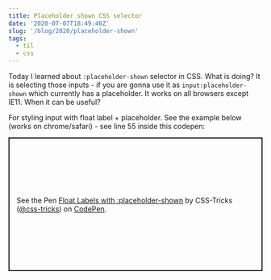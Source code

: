 ```yaml
---
title: Placeholder shown CSS selector
date: '2020-07-07T18:49:46Z'
slug: '/blog/2020/placeholder-shown'
tags:
  - til
  - css
---
```


Today I learned about `:placeholder-shown` selector in CSS.
What is doing? It is selecting those inputs - if you are gonna use it as `input:placeholder-shown`
which currently has a placeholder. It works on all browsers except IE11. When it can be useful?

For styling input with float label + placeholder. See the example below (works on chrome/safari) -
see line 55 inside this codepen:

<p class="codepen" data-height="265" data-theme-id="light" data-default-tab="css,result" data-user="css-tricks" data-slug-hash="XVBLRM" style="height: 265px; box-sizing: border-box; display: flex; align-items: center; justify-content: center; border: 2px solid; margin: 1em 0; padding: 1em;" data-pen-title="Float Labels with :placeholder-shown">
  <span>See the Pen <a href="https://codepen.io/team/css-tricks/pen/XVBLRM">
  Float Labels with :placeholder-shown</a> by CSS-Tricks (<a href="https://codepen.io/css-tricks">@css-tricks</a>)
  on <a href="https://codepen.io">CodePen</a>.</span>
</p>
<script async src="https://static.codepen.io/assets/embed/ei.js"></script>
